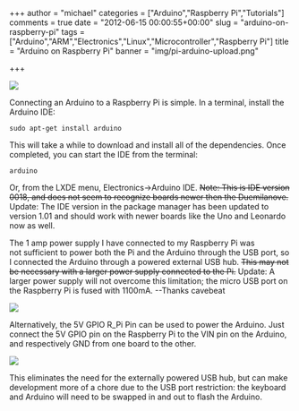 +++
author = "michael"
categories = ["Arduino","Raspberry Pi","Tutorials"]
comments = true
date = "2012-06-15 00:00:55+00:00"
slug = "arduino-on-raspberry-pi"
tags = ["Arduino","ARM","Electronics","Linux","Microcontroller","Raspberry Pi"]
title = "Arduino on Raspberry Pi"
banner = "img/pi-arduino-upload.png"

+++

![](/img/pi-arduino-upload.png)

Connecting an Arduino to a Raspberry Pi is simple. In a terminal, install the Arduino IDE:

```
sudo apt-get install arduino
```

This will take a while to download and install all of the dependencies. Once completed, you can start the IDE from the terminal:

```
arduino
```

Or, from the LXDE menu, Electronics->Arduino IDE. <del>Note: This is IDE version 0018, and does not seem to recognize boards newer then the Duemilanove.</del> Update: The IDE version in the package manager has been updated to version 1.01 and should work with newer boards like the Uno and Leonardo now as well.

The 1 amp power supply I have connected to my Raspberry Pi was not sufficient to power both the Pi and the Arduino through the USB port, so I connected the Arduino through a powered external USB hub. <del>This may not be necessary with a larger power supply connected to the Pi.</del> Update: A larger power supply will not overcome this limitation; the micro USB port on the Raspberry Pi is fused with 1100mA. --Thanks cavebeat

![](/img/pi-arduino.jpg)

Alternatively, the 5V GPIO R_Pi Pin can be used to power the Arduino. Just connect the 5V GPIO pin on the Raspberry Pi to the VIN pin on the Arduino, and respectively GND from one board to the other.

![](/img/raspi-arduino-gpio-power.jpg)

This eliminates the need for the externally powered USB hub, but can make development more of a chore due to the USB port restriction: the keyboard and Arduino will need to be swapped in and out to flash the Arduino.

